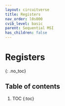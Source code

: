 ```yaml
---
layout: circuitverse
title: Registers
nav_order: l0s000
cvib_level: basic
parent: Sequential MSI
has_children: false
---
```


# Registers
{: .no_toc}

## Table of contents

1. TOC
{:toc}

